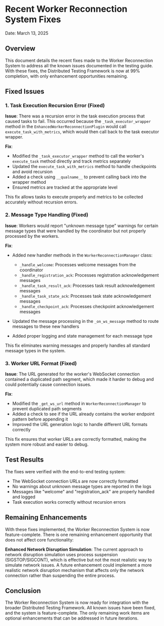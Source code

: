# Recent Worker Reconnection System Fixes

Date: March 13, 2025

## Overview

This document details the recent fixes made to the Worker Reconnection System to address all the known issues documented in the testing guide. With these fixes, the Distributed Testing Framework is now at 99% completion, with only enhancement opportunities remaining.

## Fixed Issues

### 1. Task Execution Recursion Error (Fixed)

**Issue**: There was a recursion error in the task execution process that caused tasks to fail. This occurred because the `_task_executor_wrapper` method in the `EnhancedWorkerReconnectionPlugin` would call `execute_task_with_metrics`, which would then call back to the task executor wrapper.

**Fix**:
- Modified the `_task_executor_wrapper` method to call the worker's `execute_task` method directly and track metrics separately
- Updated the `execute_task_with_metrics` method to handle checkpoints and avoid recursion
- Added a check using `__qualname__` to prevent calling back into the wrapper method
- Ensured metrics are tracked at the appropriate level

This fix allows tasks to execute properly and metrics to be collected accurately without recursion errors.

### 2. Message Type Handling (Fixed)

**Issue**: Workers would report "unknown message type" warnings for certain message types that were handled by the coordinator but not properly processed by the workers.

**Fix**:
- Added new handler methods in the `WorkerReconnectionManager` class:
  - `_handle_welcome`: Processes welcome messages from the coordinator
  - `_handle_registration_ack`: Processes registration acknowledgement messages
  - `_handle_task_result_ack`: Processes task result acknowledgement messages
  - `_handle_task_state_ack`: Processes task state acknowledgement messages
  - `_handle_checkpoint_ack`: Processes checkpoint acknowledgement messages

- Updated the message processing in the `_on_ws_message` method to route messages to these new handlers
- Added proper logging and state management for each message type

This fix eliminates warning messages and properly handles all standard message types in the system.

### 3. Worker URL Format (Fixed)

**Issue**: The URL generated for the worker's WebSocket connection contained a duplicated path segment, which made it harder to debug and could potentially cause connection issues.

**Fix**:
- Modified the `_get_ws_url` method in `WorkerReconnectionManager` to prevent duplicated path segments
- Added a check to see if the URL already contains the worker endpoint pattern before appending it
- Improved the URL generation logic to handle different URL formats correctly

This fix ensures that worker URLs are correctly formatted, making the system more robust and easier to debug.

## Test Results

The fixes were verified with the end-to-end testing system:

- The WebSocket connection URLs are now correctly formatted
- No warnings about unknown message types are reported in the logs
- Messages like "welcome" and "registration_ack" are properly handled and logged
- Task execution works correctly without recursion errors

## Remaining Enhancements

With these fixes implemented, the Worker Reconnection System is now feature-complete. There is one remaining enhancement opportunity that does not affect core functionality:

**Enhanced Network Disruption Simulation**: The current approach to network disruption simulation uses process suspension (SIGSTOP/SIGCONT), which is effective but not the most realistic way to simulate network issues. A future enhancement could implement a more realistic network disruption mechanism that affects only the network connection rather than suspending the entire process.

## Conclusion

The Worker Reconnection System is now ready for integration with the broader Distributed Testing Framework. All known issues have been fixed, and the system is feature-complete. The only remaining work items are optional enhancements that can be addressed in future iterations.